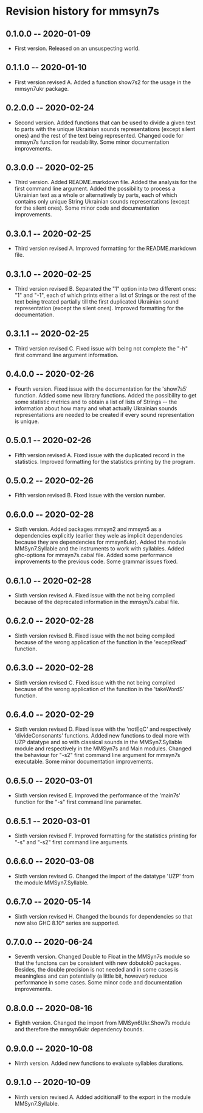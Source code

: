 # Revision history for mmsyn7s

## 0.1.0.0 -- 2020-01-09

* First version. Released on an unsuspecting world.

## 0.1.1.0 -- 2020-01-10

* First version revised A. Added a function show7s2 for the usage in the mmsyn7ukr package.

## 0.2.0.0 -- 2020-02-24

* Second version. Added functions that can be used to divide a given text to parts with the unique Ukrainian sounds representations (except silent ones) and
the rest of the text being represented. Changed code for mmsyn7s function for readability. Some minor documentation improvements.

## 0.3.0.0 -- 2020-02-25

* Third version. Added README.markdown file. Added the analysis for the first command line argument. Added the possibility to process a Ukrainian text as a whole
or alternatively by parts, each of which contains only unique String Ukrainian sounds representations (except for the silent ones). Some minor code and documentation
improvements.

## 0.3.0.1 -- 2020-02-25

* Third version revised A. Improved formatting for the README.markdown file.

## 0.3.1.0 -- 2020-02-25

* Third version revised B. Separated the "1" option into two different ones: "1" and "-1", each of which prints either a list of Strings or the rest of the text being
treated partially till the first duplicated Ukrainian sound representation (except the silent ones). Improved formatting for the documentation.

## 0.3.1.1 -- 2020-02-25

* Third version revised C. Fixed issue with being not complete the "-h" first command line argument information.

## 0.4.0.0 -- 2020-02-26

* Fourth version. Fixed issue with the documentation for the 'show7s5' function. Added some new library functions. Added the possibility to get some statistic metrics
and to obtain a list of lists of Strings -- the information about how many and what actually Ukrainian sounds representations are needed to be created if every sound
representation is unique.

## 0.5.0.1 -- 2020-02-26

* Fifth version revised A. Fixed issue with the duplicated record in the statistics. Improved formatting for the statistics printing by the program.

## 0.5.0.2 -- 2020-02-26

* Fifth version revised B. Fixed issue with the version number.

## 0.6.0.0 -- 2020-02-28

* Sixth version. Added packages mmsyn2 and mmsyn5 as a dependencies explicitly (earlier they wele as implicit dependencies because they are dependencies for
mmsyn6ukr). Added the module MMSyn7.Syllable and the instruments to work with syllables. Added ghc-options for mmsyn7s.cabal file. Added some performance
improvements to the previous code. Some grammar issues fixed.

## 0.6.1.0 -- 2020-02-28

* Sixth version revised A. Fixed issue with the not being compiled because of the deprecated information in the mmsyn7s.cabal file.

## 0.6.2.0 -- 2020-02-28

* Sixth version revised B. Fixed issue with the not being compiled because of the wrong application of the function in the 'exceptRead' function.

## 0.6.3.0 -- 2020-02-28

* Sixth version revised C. Fixed issue with the not being compiled because of the wrong application of the function in the 'takeWordS' function.

## 0.6.4.0 -- 2020-02-29

* Sixth version revised D. Fixed issue with the 'notEqC' and respectively 'divideConsonants' functions. Added new functions to deal more with UZP datatype and so with
classical sounds in the MMSyn7.Syllable module and respectively in the MMSyn7s and Main modules. Changed the behaviour for "-s2" first command line argument
for mmsyn7s executable. Some minor documentation improvements.

## 0.6.5.0 -- 2020-03-01

* Sixth version revised E. Improved the performance of the 'main7s' function for the "-s" first command line parameter.

## 0.6.5.1 -- 2020-03-01

* Sixth version revised F. Improved formatting for the statistics printing for "-s" and "-s2" first command line arguments.

## 0.6.6.0 -- 2020-03-08

* Sixth version revised G. Changed the import of the datatype 'UZP' from the module MMSyn7.Syllable.

## 0.6.7.0 -- 2020-05-14

* Sixth version revised H. Changed the bounds for dependencies so that now also GHC 8.10* series are supported.

## 0.7.0.0 -- 2020-06-24

* Seventh version. Changed Double to Float in the MMSyn7s module so that the functons can be consistent with new dobutokO packages. Besides, the double precision
is not needed and in some cases is meaningless and can potentially (a little bit, however) reduce performance in some cases. Some minor code and documentation improvements.

## 0.8.0.0 -- 2020-08-16

* Eighth version. Changed the import from MMSyn6Ukr.Show7s module and therefore the mmsyn6ukr dependency bounds.

## 0.9.0.0 -- 2020-10-08

* Ninth version. Added new functions to evaluate syllables durations.

## 0.9.1.0 -- 2020-10-09

* Ninth version revised A. Added additionalF to the export in the module MMSyn7.Syllable.
